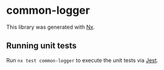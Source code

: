 # common-logger

This library was generated with [Nx](https://nx.dev).

## Running unit tests

Run `nx test common-logger` to execute the unit tests via [Jest](https://jestjs.io).
